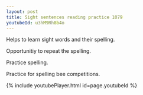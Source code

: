 ```yaml
---
layout: post
title: Sight sentences reading practice 1079
youtubeId: u3hM9Rh8b4o
---
```

 
 
Helps to learn sight words and their spelling.

Opportunitiy to repeat the spelling. 

Practice spelling. 
 
Practice for spelling bee competitions. 
 
{% include youtubePlayer.html id=page.youtubeId %}
 
 
